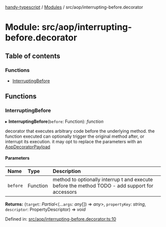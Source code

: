 [handy-typescript](../README.md) / [Modules](../modules.md) / src/aop/interrupting-before.decorator

# Module: src/aop/interrupting-before.decorator

## Table of contents

### Functions

- [InterruptingBefore](src_aop_interrupting_before_decorator.md#interruptingbefore)

## Functions

### InterruptingBefore

▸ **InterruptingBefore**(`before`: Function): *function*

decorator that executes arbitrary code before the underlying method. the function executed can
optionally trigger the original method after, or interrupt its execution. it may opt to replace
the parameters with an [AopDecoratorPayload](../interfaces/src_aop_aop_decorator_payload_interface.aopdecoratorpayload.md)

#### Parameters

| Name | Type | Description |
| :------ | :------ | :------ |
| `before` | Function | method to optionally interrup t and execute before the method TODO - add support for accessors |

**Returns:** (`target`: *Partial*<(...`args`: *any*[]) => *any*\>, `propertyKey`: *string*, `descriptor`: PropertyDescriptor) => *void*

Defined in: [src/aop/interrupting-before.decorator.ts:10](https://github.com/robbiemu/handy-typescript/blob/064cc3a/src/aop/interrupting-before.decorator.ts#L10)
